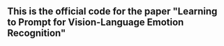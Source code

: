 ## This is the official code for the paper "Learning to Prompt for Vision-Language Emotion Recognition" 
